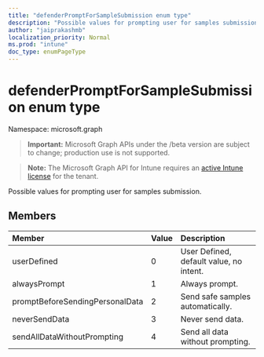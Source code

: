 ```yaml
---
title: "defenderPromptForSampleSubmission enum type"
description: "Possible values for prompting user for samples submission."
author: "jaiprakashmb"
localization_priority: Normal
ms.prod: "intune"
doc_type: enumPageType
---
```


# defenderPromptForSampleSubmission enum type

Namespace: microsoft.graph

> **Important:** Microsoft Graph APIs under the /beta version are subject to change; production use is not supported.

> **Note:** The Microsoft Graph API for Intune requires an [active Intune license](https://go.microsoft.com/fwlink/?linkid=839381) for the tenant.

Possible values for prompting user for samples submission.

## Members
|Member|Value|Description|
|:---|:---|:---|
|userDefined|0|User Defined, default value, no intent.|
|alwaysPrompt|1|Always prompt.|
|promptBeforeSendingPersonalData|2|Send safe samples automatically.|
|neverSendData|3|Never send data.|
|sendAllDataWithoutPrompting|4|Send all data without prompting.|

